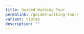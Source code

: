 ```yaml
---
title: Guided Walking Tour
permalink: /guided-walking-tour/
variant: tiptap
description: ""
---
```

